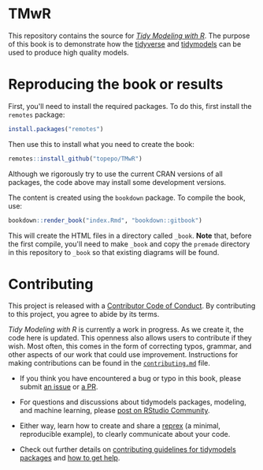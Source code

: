 
<!-- README.md is generated from README.Rmd. Please edit that file -->



# TMwR

<!-- badges: start -->
<!-- badges: end -->

This repository contains the source for [_Tidy Modeling with R_](https://tmwr.org). The purpose of this book is to demonstrate how the [tidyverse](https://www.tidyverse.org/) and [tidymodels](https://www.tidymodels.org/) can be used to produce high quality models.

# Reproducing the book or results

First, you'll need to install the required packages. To do this, first install the `remotes` package:

``` r
install.packages("remotes")
```

Then use this to install what you need to create the book: 

``` r
remotes::install_github("topepo/TMwR")
```

Although we rigorously try to use the current CRAN versions of all packages, the code above may install some development versions. 

The content is created using the `bookdown` package. To compile the book, use:

```r
bookdown::render_book("index.Rmd", "bookdown::gitbook")
```

This will create the HTML files in a directory called `_book`. **Note** that, before the first compile, you'll need to make `_book` and copy the `premade` directory in this repository to `_book` so that existing diagrams will be found. 


# Contributing

This project is released with a [Contributor Code of Conduct](https://contributor-covenant.org/version/2/0/CODE_OF_CONDUCT.html). By contributing to this project, you agree to abide by its terms.

_Tidy Modeling with R_ is currently a work in progress. As we create it, the code here is updated. This openness also allows users to contribute if they wish. Most often, this comes in the form of correcting typos, grammar, and other aspects of our work that could use improvement. Instructions for making contributions can be found in the [`contributing.md`](https://github.com/topepo/TMwR/blob/master/contributing.md) file.

- If you think you have encountered a bug or typo in this book, please submit [an issue](https://github.com/tidymodels/parsnip/issues) or [a PR](https://github.com/topepo/TMwR/pulls). 

- For questions and discussions about tidymodels packages, modeling, and machine learning, please [post on RStudio Community](https://rstd.io/tidymodels-community).

- Either way, learn how to create and share a [reprex](https://rstd.io/reprex) (a minimal, reproducible example), to clearly communicate about your code.

- Check out further details on [contributing guidelines for tidymodels packages](https://www.tidymodels.org/contribute/) and [how to get help](https://www.tidymodels.org/help/).
